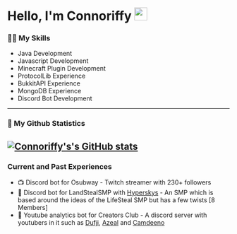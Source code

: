 # Hello, I'm Connoriffy <img src=https://raw.githubusercontent.com/Connoriffy/Connoriffy/main/hi.gif width="29px">
### 🤹‍♂️ My Skills
- Java Development
- Javascript Development
- Minecraft Plugin Development
- ProtocolLib Experience
- BukkitAPI Experience
- MongoDB Experience
- Discord Bot Development
---
### 🌟 My Github Statistics
[![Connoriffy's's GitHub stats](https://github-readme-stats.vercel.app/api?username=Connoriffy&count_private=true&show_icons=true&theme=dark)](https://github.com/anuraghazra/github-readme-stats)
---
### Current and Past Experiences
- 📺 Discord bot for Osubway - Twitch streamer with 230+ followers
- 🛬 Discord bot for LandStealSMP with [Hyperskys](https://github.com/hyperskys) - An SMP which is based around the ideas of the LifeSteal SMP but has a few twists [8 Members]
- 🤖 Youtube analytics bot for Creators Club - A discord server with youtubers in it such as [Dufji](https://youtube.com/c/Dufji), [Azeal](https://www.youtube.com/channel/UClLOsBKtKS8i9N12l6Uza3g) and [Camdeeno](https://www.youtube.com/c/Camdeeno)
